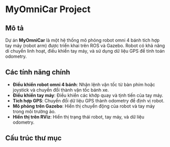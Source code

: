 # MyOmniCar Project

## Mô tả
Dự án **MyOmniCar** là một hệ thống mô phỏng robot omni 4 bánh tích hợp tay máy (robot arm) được triển khai trên ROS và Gazebo. Robot có khả năng di chuyển linh hoạt, điều khiển tay máy, và sử dụng dữ liệu GPS để tính toán odometry.

## Các tính năng chính
- **Điều khiển robot omni 4 bánh**: Nhận lệnh vận tốc từ bàn phím hoặc joystick và chuyển đổi thành vận tốc bánh xe.
- **Điều khiển tay máy**: Điều khiển các khớp quay và tịnh tiến của tay máy.
- **Tích hợp GPS**: Chuyển đổi dữ liệu GPS thành odometry để định vị robot.
- **Mô phỏng trên Gazebo**: Hiển thị chuyển động của robot và tay máy trong môi trường ảo.
- **Hiển thị trên RViz**: Hiển thị trạng thái robot, tay máy, và dữ liệu odometry.

## Cấu trúc thư mục